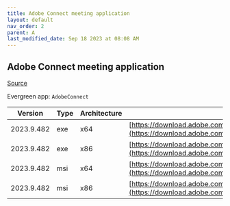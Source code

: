 ```yaml
---
title: Adobe Connect meeting application
layout: default
nav_order: 2
parent: A
last_modified_date: Sep 18 2023 at 08:08 AM
---
```


## Adobe Connect meeting application

[Source](https://www.adobe.com/products/adobeconnect.html)

Evergreen app: `AdobeConnect`

| Version    | Type | Architecture | URI                                                                                                                                                                                                  |
| ---------- | ---- | ------------ | ---------------------------------------------------------------------------------------------------------------------------------------------------------------------------------------------------- |
| 2023.9.482 | exe  | x64          | [https://download.adobe.com/pub/connect/updaters/meeting/11_0/ConnectAppSetup11_2023_9_482.exe](https://download.adobe.com/pub/connect/updaters/meeting/11_0/ConnectAppSetup11_2023_9_482.exe)       |
| 2023.9.482 | exe  | x86          | [https://download.adobe.com/pub/connect/updaters/meeting/11_0/ConnectAppSetup11_2023_9_482_32.exe](https://download.adobe.com/pub/connect/updaters/meeting/11_0/ConnectAppSetup11_2023_9_482_32.exe) |
| 2023.9.482 | msi  | x64          | [https://download.adobe.com/pub/connect/updaters/meeting/11_0/ConnectApp11_2023_9_482.msi](https://download.adobe.com/pub/connect/updaters/meeting/11_0/ConnectApp11_2023_9_482.msi)                 |
| 2023.9.482 | msi  | x86          | [https://download.adobe.com/pub/connect/updaters/meeting/11_0/ConnectApp11_2023_9_482_32.msi](https://download.adobe.com/pub/connect/updaters/meeting/11_0/ConnectApp11_2023_9_482_32.msi)           |
